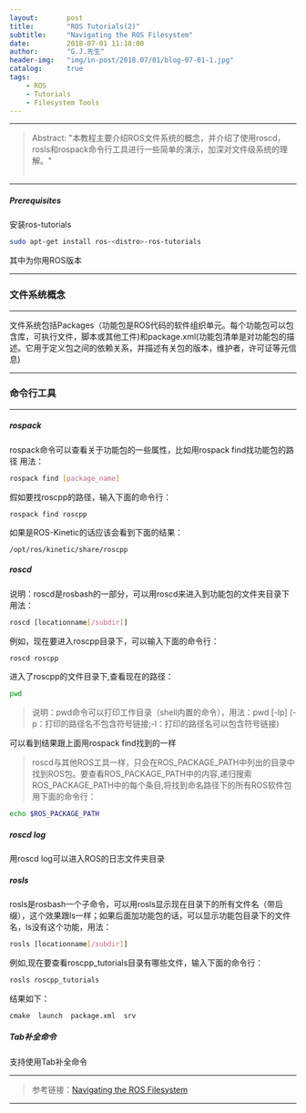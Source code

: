 ```yaml
---
layout:       post
title:        "ROS Tutorials(2)"
subtitle:     "Navigating the ROS Filesystem"
date:         2018-07-01 11:18:00
author:       "G.J.先生"
header-img:   "img/in-post/2018.07/01/blog-07-01-1.jpg"
catalog:      true
tags:
    - ROS
    - Tutorials
    - Filesystem Tools
---
```

*****
>Abstract: "本教程主要介绍ROS文件系统的概念，并介绍了使用roscd，rosls和rospack命令行工具进行一些简单的演示，加深对文件级系统的理解。"<br>                                                                 <br />                                           

*****
##### Prerequisites
安装ros-tutorials
```bash
sudo apt-get install ros-<distro>-ros-tutorials
```
其中<distro>为你用ROS版本

*****
### 文件系统概念
----------
文件系统包括Packages（功能包是ROS代码的软件组织单元。每个功能包可以包含库，可执行文件，脚本或其他工件)和package.xml(功能包清单是对功能包的描述。它用于定义包之间的依赖关系，并描述有关包的版本，维护者，许可证等元信息)

*****
### 命令行工具
----------
##### rospack
rospack命令可以查看关于功能包的一些属性，比如用rospack find找功能包的路径
用法：
```bash
rospack find [package_name]
```
假如要找roscpp的路径，输入下面的命令行：
```
rospack find roscpp
```
如果是ROS-Kinetic的话应该会看到下面的结果：
```
/opt/ros/kinetic/share/roscpp
```

##### roscd 
说明：roscd是rosbash的一部分，可以用roscd来进入到功能包的文件夹目录下
用法：
```bash
roscd [locationname[/subdir]]
```
例如，现在要进入roscpp目录下，可以输入下面的命令行：
```bash
roscd roscpp
```
进入了roscpp的文件目录下,查看现在的路径：
```bash
pwd
```
>说明：pwd命令可以打印工作目录（shell内置的命令），用法：pwd [-lp] 
(-p：打印的路径名不包含符号链接;-l：打印的路径名可以包含符号链接)

可以看到结果跟上面用rospack find找到的一样
>roscd与其他ROS工具一样，只会在ROS_PACKAGE_PATH中列出的目录中找到ROS包。要查看ROS_PACKAGE_PATH中的内容,递归搜索ROS_PACKAGE_PATH中的每个条目,将找到命名路径下的所有ROS软件包用下面的命令行：
```bash
echo $ROS_PACKAGE_PATH
```

##### roscd log
用roscd log可以进入ROS的日志文件夹目录

##### rosls
rosls是rosbash一个子命令，可以用rosls显示现在目录下的所有文件名（带后缀），这个效果跟ls一样；如果后面加功能包的话，可以显示功能包目录下的文件名，ls没有这个功能，用法：
```bash
rosls [locationname[/subdir]]
```
例如,现在要查看roscpp_tutorials目录有哪些文件，输入下面的命令行：
```bash
rosls roscpp_tutorials
```
结果如下：
```
cmake  launch  package.xml  srv
```

##### Tab补全命令
支持使用Tab补全命令

*****
>参考链接：[Navigating the ROS Filesystem](http://wiki.ros.org/ROS/Tutorials/NavigatingTheFilesystem)

*****
